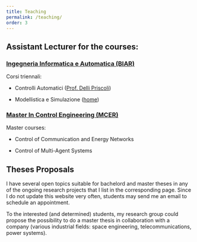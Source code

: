 ```yaml
---
title: Teaching
permalink: /teaching/
order: 3
---
```


## Assistant Lecturer for the courses:

### [Ingegneria Informatica e Automatica (BIAR)](https://corsidilaurea.uniroma1.it/it/corso/2018/29931/home)
Corsi triennali:
* Controlli Automatici ([Prof. Delli Priscoli](http://www.dis.uniroma1.it/~dellipri/ca/))

* Modellistica e Simulazione ([home](https://sites.google.com/a/dis.uniroma1.it/alessandro-di-giorgio/teaching/modellistica-e-simulazione))

### [Master In Control Engineering (MCER)](http://www.diag.uniroma1.it/automatica/?p=home&l=en)
Master courses:
* Control of Communication and Energy Networks 

* Control of Multi-Agent Systems

## Theses Proposals

I have several open topics suitable for bachelord and master theses in any of the ongoing research projects that I list in the corresponding page. Since I do not update this website very often, students may send me an email to schedule an appointment.

To the interested (and determined) students, my research group could propose the possibility to do a master thesis in collaboration with a company (various industrial fields: space engineering, telecommunications, power systems).



